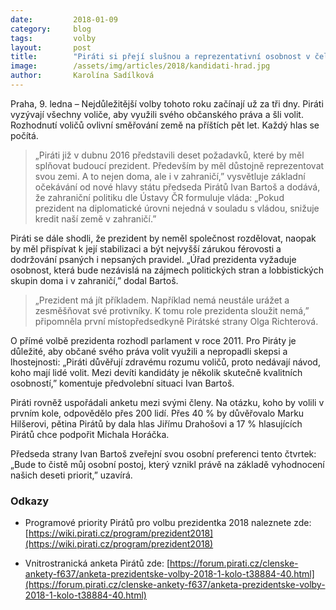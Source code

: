 ```yaml
---
date:         2018-01-09
category:     blog
tags:         volby
layout:       post
title:        "Piráti si přejí slušnou a reprezentativní osobnost v čele státu"
image:        /assets/img/articles/2018/kandidati-hrad.jpg
author:       Karolína Sadílková
---
```


Praha, 9. ledna – Nejdůležitější volby tohoto roku začínají už za tři dny. Piráti vyzývají všechny voliče, aby využili svého občanského práva a šli volit. Rozhodnutí voličů ovlivní směřování země na příštích pět let. Každý hlas se počítá.

> „Piráti již v dubnu 2016 představili deset požadavků, které by měl splňovat budoucí prezident. Především by měl důstojně reprezentovat svou zemi. A to nejen doma, ale i v zahraničí,” vysvětluje základní očekávání od nové hlavy státu předseda Pirátů Ivan Bartoš a dodává, že zahraniční politiku dle Ústavy ČR formuluje vláda: „Pokud prezident na diplomatické úrovni nejedná v souladu s vládou, snižuje kredit naší země v zahraničí.”

Piráti se dále shodli, že prezident by neměl společnost rozdělovat, naopak by měl přispívat k její stabilizaci a být nejvyšší zárukou férovosti a dodržování psaných i nepsaných pravidel. „Úřad prezidenta vyžaduje osobnost, která bude nezávislá na zájmech politických stran a lobbistických skupin doma i v zahraničí,” dodal Bartoš.

> „Prezident má jít příkladem. Například nemá neustále urážet a zesměšňovat své protivníky. K tomu role prezidenta sloužit nemá,” připomněla první místopředsedkyně Pirátské strany Olga Richterová.

O přímé volbě prezidenta rozhodl parlament v roce 2011. Pro Piráty je důležité, aby občané svého práva volit využili a nepropadli skepsi a lhostejnosti: „Piráti důvěřují zdravému rozumu voličů, proto nedávají návod, koho mají lidé volit. Mezi devíti kandidáty je několik skutečně kvalitních osobností,” komentuje předvolební situaci Ivan Bartoš.

Piráti rovněž uspořádali anketu mezi svými členy. Na otázku, koho by volili v prvním kole, odpovědělo přes 200 lidí. Přes 40 % by důvěřovalo Marku Hilšerovi, pětina Pirátů by dala hlas Jiřímu Drahošovi a 17 % hlasujících Pirátů chce podpořit Michala Horáčka. 

Předseda strany Ivan Bartoš zveřejní svou osobní preferenci tento čtvrtek: „Bude to čistě můj osobní postoj, který vznikl právě na základě vyhodnocení našich deseti priorit,” uzavírá.

### Odkazy

* Programové priority Pirátů pro volbu prezidentka 2018 naleznete zde: [https://wiki.pirati.cz/program/prezident2018](https://wiki.pirati.cz/program/prezident2018)

* Vnitrostranická anketa Pirátů zde: [https://forum.pirati.cz/clenske-ankety-f637/anketa-prezidentske-volby-2018-1-kolo-t38884-40.html](https://forum.pirati.cz/clenske-ankety-f637/anketa-prezidentske-volby-2018-1-kolo-t38884-40.html)


